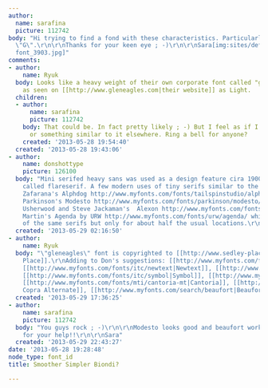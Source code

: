 ```yaml
---
author:
  name: sarafina
  picture: 112742
body: "Hi trying to find a fond with these characteristics. Particularly like the
  \"G\".\r\n\r\nThanks for your keen eye ; -)\r\n\r\nSara[img:sites/default/files/old-images/headline
  font_3903.jpg]"
comments:
- author:
    name: Ryuk
  body: Looks like a heavy weight of their own corporate font called "gleneagles"
    as seen on [[http://www.gleneagles.com|their website]] as Light.
  children:
  - author:
      name: sarafina
      picture: 112742
    body: That could be. In fact pretty likely ; -) But I feel as if I have seen it
      or something similar to it elsewhere. Ring a bell for anyone?
    created: '2013-05-28 19:54:40'
  created: '2013-05-28 19:43:06'
- author:
    name: donshottype
    picture: 126100
  body: "Mini serifed heavy sans was used as a design feature cira 1900. Sometimes
    called flareserif. A few modern uses of tiny serifs similar to the sample:\r\nSteve
    Zafarana's Alphdog http://www.myfonts.com/fonts/tailspinstudio/alph-dog/, \r\nJim
    Parkinson's Modesto http://www.myfonts.com/fonts/parkinson/modesto/, \r\nLeslie
    Usherwood and Steve Jackaman's  Alexon http://www.myfonts.com/fonts/redrooster/alexon-rr/\r\nPhil
    Martin's Agenda by URW http://www.myfonts.com/fonts/urw/agenda/ which makes use
    of the same serifs but only for about half the usual locations.\r\nDon"
  created: '2013-05-29 02:16:50'
- author:
    name: Ryuk
  body: "\"gleneagles\" font is copyrighted to [[http://www.sedley-place.com/home/our-work/graphic-design/the-gleneagles-hotel.aspx|Sedley
    Place]].\r\nAdding to Don's suggestions: [[http://www.myfonts.com/fonts/itc/quorum|Quorum]],
    [[http://www.myfonts.com/fonts/itc/newtext|Newtext]], [[http://www.myfonts.com/fonts/berthold/laudatio-bq|Laudatio]],
    [[http://www.myfonts.com/fonts/itc/symbol|Symbol]], [[http://www.myfonts.com/fonts/aah-yes/havenbrook|Havenbrook]],
    [[http://www.myfonts.com/fonts/mti/cantoria-mt|Cantoria]], [[http://www.dafont.com/lady-copra.font|Lady
    Copra Alternate]], [[http://www.myfonts.com/search/beaufort|Beaufort]]"
  created: '2013-05-29 17:36:25'
- author:
    name: sarafina
    picture: 112742
  body: "You guys rock ; -)\r\n\r\nModesto looks good and beaufort works as well!\r\n\r\nThanks
    for your help!!\r\n\r\nSara"
  created: '2013-05-29 22:43:27'
date: '2013-05-28 19:28:48'
node_type: font_id
title: Smoother Simpler Biondi?

---
```

